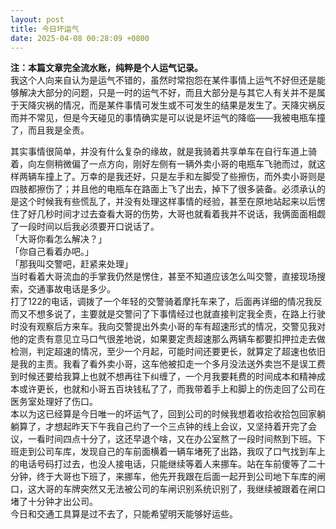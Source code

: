```yaml
---
layout: post
title: 今日坏运气
date: 2025-04-08 00:28:09 +0800
---
```

**注：本篇文章完全流水账，纯粹是个人运气记录。**  
我这个人向来自认为是运气不错的，虽然时常抱怨在某件事情上运气不好但还是能够解决大部分的问题，只是一时的运气不好，而且大部分是与其它人有关并不是属于天降灾祸的情况，而是某件事情可发生或不可发生的结果是发生了。天降灾祸反而并不常见，但是今天碰见的事情确实是可以说是坏运气的降临——我被电瓶车撞了，而且我是全责。   

其实事情很简单，并没有什么复杂的缘故，就是我骑着共享单车在自行车道上骑着，向左侧稍微偏了一点方向，刚好左侧有一辆外卖小哥的电瓶车飞驰而过，就这样两辆车撞上了。万幸的是我还好，只是左手和左脚受了些擦伤，而外卖小哥则是四肢都擦伤了；并且他的电瓶车在路面上飞了出去，掉下了很多装备。必须承认的是这个时候我有些慌乱了，并没有处理这样事情的经验，甚至在原地站起来以后愣住了好几秒时间才过去查看大哥的伤势，大哥也就看着我并不说话，我俩面面相觑了一段时间以后我必须要开口说话了。  
「大哥你看怎么解决？」  
「你自己看着办吧。」  
「那我叫交警吧，赶紧来处理」   
当时看着大哥流血的手掌我仍然是愣住，甚至不知道应该怎么叫交警，直接现场搜索，交通事故电话是多少。  
打了122的电话，调拨了一个年轻的交警骑着摩托车来了，后面再详细的情况我反而又不想多说了，主要就是交警问了下事情经过也就直接判定我全责，在路上行驶时没有观察后方来车。我向交警提出外卖小哥的车有超速形式的情况，交警见我对他的定责有意见立马口气很差地说，如果要定责超速那么两辆车都要扣押拉走去做检测，判定超速的情况，至少一个月起，可能时间还要更长，就算定了超速也依旧是我的主责。我看了看外卖小哥，这车他被扣走一个多月没法送外卖岂不是误工费到时候还要给我算上也就不想再往下纠缠了，一个月我要耗费的时间成本和精神成本或许更长，也就和小哥五百块钱私了了，而我带着手上和脚上的伤走回了公司在医务室处理好了伤口。   
本以为这已经算是今日唯一的坏运气了，回到公司的时候我想着收拾收拾包回家躺躺算了，才想起昨天下午我自己约了一个三点钟的线上会议，又坚持着开完了会议，一看时间四点十分了，这还早退个啥，又在办公室熬了一段时间熬到下班。下班走到公司车库，发现自己的车前面横着一辆车堵死了出路，我叹了口气找到车上的电话号码打过去，也没人接电话，只能继续等着人来挪车。站在车前傻等了二十分钟，终于大哥也下班了，来挪车，他先开我跟在后面一起开到公司地下车库的闸口，这大哥的车牌突然又无法被公司的车闸识别系统识别了，我继续被跟着在闸口堵了十分钟才出公司。   
今日和交通工具算是过不去了，只能希望明天能够好运些。